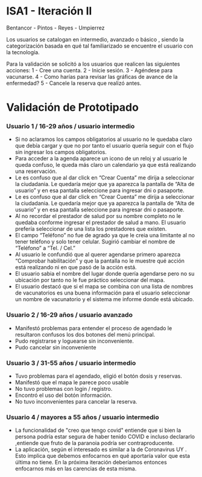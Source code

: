 # ISA1 - Iteración II

Bentancor - Pintos - Reyes - Umpierrez

Los usuarios se catalogan en intermedio, avanzado o básico , siendo la categorización basada en qué tal familiarizado se encuentre el usuario con la tecnología.

Para la validación se solicitó a los usuarios que realicen las siguientes acciones:
1 - Cree una cuenta.
2 - Inicie sesión.
3 - Agéndese para vacunarse.
4 - Como harías para revisar las gráficas de avance de la enfermedad?
5 - Cancele la reserva que realizó antes.

# Validación de Prototipado 

###  Usuario 1 / 16-29 años / usuario intermedio


- Si no aclaramos los campos obligatorios al usuario no le quedaba claro que debía cargar y que no por tanto el usuario quería seguir con el flujo sin ingresar los campos obligatorios.
- Para acceder a la agenda aparece un icono de un reloj y al usuario le queda confuso, le queda más claro un calendario ya que está realizando una reservación.
- Le es confuso que al dar click en “Crear Cuenta” me dirija a seleccionar la ciudadania. Le quedaría mejor que ya aparezca la pantalla de “Alta de usuario” y en esa pantalla seleccione para ingresar dni o pasaporte.
- Le es confuso que al dar click en “Crear Cuenta” me dirija a seleccionar la ciudadania. Le quedaría mejor que ya aparezca la pantalla de “Alta de usuario” y en esa pantalla seleccione para ingresar dni o pasaporte.
- Al no recordar el prestador de salud por su nombre completo no le quedaba conforme ingresar el prestador de salud a mano. El usuario prefería seleccionar de una lista los prestadores que existen.
- El campo “Teléfono” no fue de agrado ya que le creia una limitante al no tener teléfono y solo tener celular. Sugirió cambiar el nombre de “Teléfono” a “Tel. / Cel.”
- Al usuario le confundió que al querer agendarse primero aparezca “Comprobar habilitación” y que la pantalla no le muestre qué acción está realizando ni en que pasó de la acción está.
- El usuario sabia el nombre del lugar donde quería agendarse pero no su ubicación por tanto no le fue práctico seleccionar del mapa. 
- El usuario destacó que si el mapa se combina con una lista de nombres de vacunatorios es una buena información para el usuario seleccionar un nombre de vacunatorio y el sistema me informe donde está ubicado.

###  Usuario 2 / 16-29 años / usuario avanzado

- Manifestó problemas para entender el proceso de agendado le resultaron confusos los dos botones del menú principal.
- Pudo registrarse y loguearse sin inconveniente.
- Pudo cancelar sin inconveniente

### Usuario 3 / 31-55  años / usuario intermedio

- Tuvo problemas para el agendado, eligió el botón dosis y reservas.
- Manifestó que el mapa le parece poco usable
- No tuvo problemas con login / registro.
- Encontró el uso del botón información.
- No tuvo inconvenientes para cancelar la reserva.


### Usuario 4 / mayores a 55 años / usuario intermedio

- La funcionalidad de "creo que tengo covid" entiende que si bien la persona podría estar segura de haber tenido COVID e incluso declararlo  ,entiende que fruto de la paranoia podría ser contraproducente.
- La aplicación, según el interesado es similar a la de Coronavirus UY . Esto implica que debemos enfocarnos en qué aportaría valor que esta última no tiene.
En la próxima iteración deberíamos entonces enfocarnos más en las carencias de esta misma.
